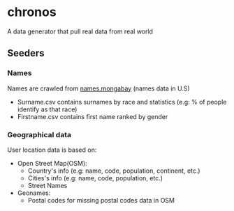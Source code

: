 # chronos

A data generator that pull real data from real world


## Seeders

### Names

Names are crawled from [names.mongabay](https://names.mongabay.com/) (names data in U.S)
* Surname.csv contains surnames by race and statistics (e.g: % of people identify as that race)
* Firstname.csv contains first name ranked by gender

### Geographical data
User location data is based on:
* Open Street Map(OSM):
    * Country's info (e.g: name, code, population, continent, etc.)
    * Cities's info (e.g: name, code, population, etc.)
    * Street Names
* Geonames:
    * Postal codes for missing postal codes data in OSM
